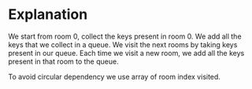 # Explanation

We start from room 0, collect the keys present in room 0. 
We add all the keys that we collect in a queue. 
We visit the next rooms by taking keys present in our queue. 
Each time we visit a new room, we add all the keys present in that room to the queue.

To avoid circular dependency we use array of room index visited.
